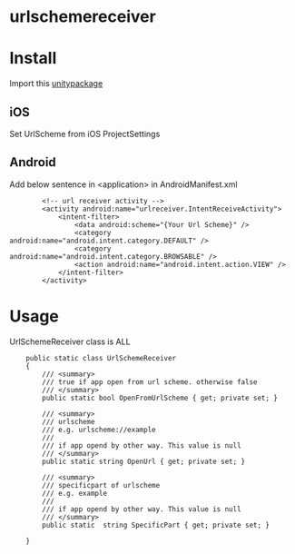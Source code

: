 ﻿# urlschemereceiver
 
# Install
Import this [unitypackage](https://github.com/Marimoiro/urlschemereceiver/blob/master/urlreceiver.unitypackage)


## iOS
Set UrlScheme from iOS ProjectSettings

## Android

Add below sentence in \<application\> in AndroidManifest.xml

```
        <!-- url receiver activity -->
        <activity android:name="urlreceiver.IntentReceiveActivity">
            <intent-filter>
                <data android:scheme="{Your Url Scheme}" />
                <category android:name="android.intent.category.DEFAULT" />
                <category android:name="android.intent.category.BROWSABLE" />
                <action android:name="android.intent.action.VIEW" />
            </intent-filter>
        </activity>
```

# Usage
UrlSchemeReceiver class is ALL

```
    public static class UrlSchemeReceiver
    {
        /// <summary>
        /// true if app open from url scheme. otherwise false 
        /// </summary>
        public static bool OpenFromUrlScheme { get; private set; }

        /// <summary>
        /// urlscheme
        /// e.g. urlscheme://example
        /// 
        /// if app opend by other way. This value is null
        /// </summary>
        public static string OpenUrl { get; private set; }

        /// <summary>
        /// specificpart of urlscheme
        /// e.g. example
        /// 
        /// if app opend by other way. This value is null
        /// </summary>
        public static  string SpecificPart { get; private set; }
        
    }
```
